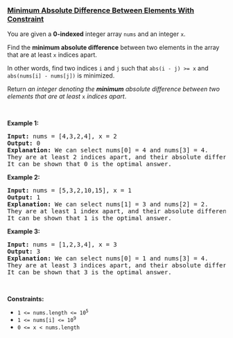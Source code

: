 ### [Minimum Absolute Difference Between Elements With Constraint](https://leetcode.com/problems/minimum-absolute-difference-between-elements-with-constraint)

<p>You are given a <strong>0-indexed</strong> integer array <code>nums</code> and an integer <code>x</code>.</p>

<p>Find the <strong>minimum absolute difference</strong> between two elements in the array that are at least <code>x</code> indices apart.</p>

<p>In other words, find two indices <code>i</code> and <code>j</code> such that <code>abs(i - j) &gt;= x</code> and <code>abs(nums[i] - nums[j])</code> is minimized.</p>

<p>Return<em> an integer denoting the <strong>minimum</strong> absolute difference between two elements that are at least</em> <code>x</code> <em>indices apart</em>.</p>

<p>&nbsp;</p>
<p><strong class="example">Example 1:</strong></p>

<pre>
<strong>Input:</strong> nums = [4,3,2,4], x = 2
<strong>Output:</strong> 0
<strong>Explanation:</strong> We can select nums[0] = 4 and nums[3] = 4. 
They are at least 2 indices apart, and their absolute difference is the minimum, 0. 
It can be shown that 0 is the optimal answer.
</pre>

<p><strong class="example">Example 2:</strong></p>

<pre>
<strong>Input:</strong> nums = [5,3,2,10,15], x = 1
<strong>Output:</strong> 1
<strong>Explanation:</strong> We can select nums[1] = 3 and nums[2] = 2.
They are at least 1 index apart, and their absolute difference is the minimum, 1.
It can be shown that 1 is the optimal answer.
</pre>

<p><strong class="example">Example 3:</strong></p>

<pre>
<strong>Input:</strong> nums = [1,2,3,4], x = 3
<strong>Output:</strong> 3
<strong>Explanation:</strong> We can select nums[0] = 1 and nums[3] = 4.
They are at least 3 indices apart, and their absolute difference is the minimum, 3.
It can be shown that 3 is the optimal answer.
</pre>

<p>&nbsp;</p>
<p><strong>Constraints:</strong></p>

<ul>
	<li><code>1 &lt;= nums.length &lt;= 10<sup>5</sup></code></li>
	<li><code>1 &lt;= nums[i] &lt;= 10<sup>9</sup></code></li>
	<li><code>0 &lt;= x &lt; nums.length</code></li>
</ul>
